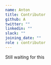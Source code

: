 ```yaml
---
name: Anton
title: Contributor
github: A
twitter: ""
linkedin: ""
slack: ""
joining_date: ""
role : contributor
---
```


Still waiting for this
